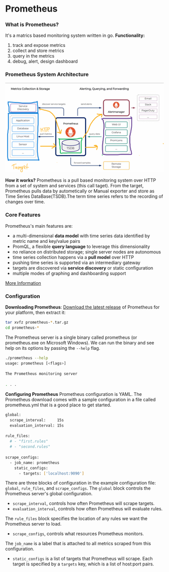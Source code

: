 # Prometheus
### What is Prometheus?
It's a matrics based monitoring system written in go. 
**Functionality:**
1. track and expose metrics
2. collect and store metrics
3. query in the metrics
4. debug, alert, design dashboard


### Prometheus System Architecture
![Prometheus System Architecture](architechture.png)

**How it works?**
Prometheus is a pull based monitoring system over HTTP from a set of system and services (this call taget).
From the target, Prometheus pulls data by autometically or Manual exporter and store as Time Series DataBase(TSDB).The term time series refers to the recording of changes over time. 

### **Core Features**
Prometheus's main features are:

- a multi-dimensional **data model** with time series data identified by metric name and key/value pairs
- PromQL, a flexible **query language** to leverage this dimensionality
- no reliance on distributed storage; single server nodes are autonomous
- time series collection happens via a **pull model** over HTTP
- pushing time series is supported via an intermediary gateway
- targets are discovered via **service discovery** or static configuration
- multiple modes of graphing and dashboarding support

[More Information](https://prometheus.io/docs/introduction/overview/)

### Configuration

**Downloading Prometheus**: 
[Download the latest release](https://prometheus.io/download/) of Prometheus for your platform, then extract it:
```bash
tar xvfz prometheus-*.tar.gz
cd prometheus-*
```
The Prometheus server is a single binary called prometheus (or prometheus.exe on Microsoft Windows). We can run the binary and see help on its options by passing the `--help` flag.

```bash
./prometheus --help
usage: prometheus [<flags>]

The Prometheus monitoring server

. . .

```
**Configuring Prometheus**
Prometheus configuration is YAML. The Prometheus download comes with a sample configuration in a file called prometheus.yml that is a good place to get started.
```bash
global:
  scrape_interval:     15s
  evaluation_interval: 15s

rule_files:
  # - "first.rules"
  # - "second.rules"

scrape_configs:
  - job_name: prometheus
    static_configs:
      - targets: ['localhost:9090']
```

There are three blocks of configuration in the example configuration file: `global`, `rule_files`, and `scrape_configs`.
The `global` block controls the Prometheus server's global configuration.
- `scrape_interval`, controls how often Prometheus will scrape targets.
- `evaluation_interval`, controls how often Prometheus will evaluate rules.

The `rule_files` block specifies the location of any rules we want the Prometheus server to load.
- `scrape_configs`, controls what resources Prometheus monitors. 

The `job_name` is a label that is attached to all metrics scraped from this configuration.
- `static_configs` is a list of targets that Prometheus will scrape. Each target is specified by a `targets` key, which is a list of host:port pairs.




